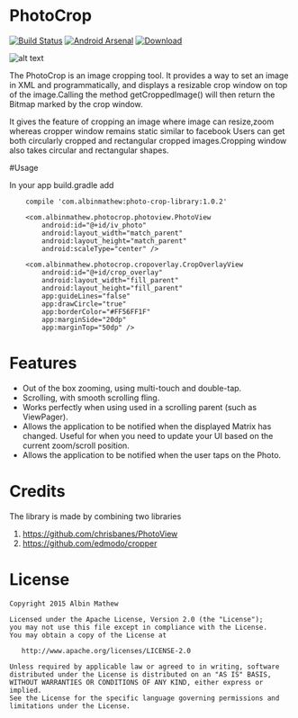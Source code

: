 # PhotoCrop
[![Build Status](https://travis-ci.org/albinmathew/PhotoCrop.svg?branch=master)](https://travis-ci.org/albinmathew/PhotoCrop)  [![Android Arsenal](https://img.shields.io/badge/Android%20Arsenal-PhotoCrop-brightgreen.svg?style=flat)](http://android-arsenal.com/details/1/2046)  [ ![Download](https://api.bintray.com/packages/albinmathew/maven/PhotoCrop/images/download.svg) ](https://bintray.com/albinmathew/maven/PhotoCrop/_latestVersion)

![alt text](https://raw.githubusercontent.com/albinmathew/PhotoCrop/master/screenshots/pic1.png)

The PhotoCrop is an image cropping tool. It provides a way to set an image in XML and programmatically, and displays a resizable
crop window on top of the image.Calling the method getCroppedImage() will then return the Bitmap marked by the crop window.

It gives the feature of cropping an image where image can resize,zoom whereas cropper window remains static similar to facebook
Users can get both circularly cropped and rectangular cropped images.Cropping window also takes circular and rectangular shapes.

#Usage

In your app build.gradle add

```
	compile 'com.albinmathew:photo-crop-library:1.0.2'
```


```
    <com.albinmathew.photocrop.photoview.PhotoView
        android:id="@+id/iv_photo"
        android:layout_width="match_parent"
        android:layout_height="match_parent"
        android:scaleType="center" />
```


```
    <com.albinmathew.photocrop.cropoverlay.CropOverlayView
        android:id="@+id/crop_overlay"
        android:layout_width="fill_parent"
        android:layout_height="fill_parent"
        app:guideLines="false"
        app:drawCircle="true"
        app:borderColor="#FF56FF1F"
        app:marginSide="20dp"
        app:marginTop="50dp" />
```

# Features
- Out of the box zooming, using multi-touch and double-tap.
- Scrolling, with smooth scrolling fling.
- Works perfectly when using used in a scrolling parent (such as ViewPager).
- Allows the application to be notified when the displayed Matrix has changed. Useful for when you need to update your UI based on the current zoom/scroll position.
- Allows the application to be notified when the user taps on the Photo.


# Credits

The library is made by combining two libraries

1. https://github.com/chrisbanes/PhotoView
2. https://github.com/edmodo/cropper

# License

    Copyright 2015 Albin Mathew

    Licensed under the Apache License, Version 2.0 (the "License");
    you may not use this file except in compliance with the License.
    You may obtain a copy of the License at

       http://www.apache.org/licenses/LICENSE-2.0

    Unless required by applicable law or agreed to in writing, software
    distributed under the License is distributed on an "AS IS" BASIS,
    WITHOUT WARRANTIES OR CONDITIONS OF ANY KIND, either express or implied.
    See the License for the specific language governing permissions and
    limitations under the License.
